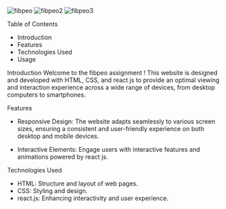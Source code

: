 

![fibpeo](https://github.com/bhaskar-bhandari/fibeo-assignment/assets/115574035/77bc28dd-26db-4e70-8d4f-6878a4e9d671)
![fibpeo2](https://github.com/bhaskar-bhandari/fibeo-assignment/assets/115574035/0a1ff082-6df7-40d4-9742-5ae06da5532b)
![fibpeo3](https://github.com/bhaskar-bhandari/fibeo-assignment/assets/115574035/70ad4802-e357-418e-aacb-ed2a704d809e)


Table of Contents
-  Introduction
-  Features
-  Technologies Used
-  Usage
 
Introduction
   Welcome to the fibpeo assignment ! This website is designed and developed with HTML, CSS, and react js to provide an optimal viewing and interaction experience across a wide range of 
   devices, from desktop computers to smartphones.

Features
- Responsive Design: The website adapts seamlessly to various screen sizes, ensuring a consistent and user-friendly experience on both desktop and mobile devices.

- Interactive Elements: Engage users with interactive features and animations powered by react js.



Technologies Used
- HTML: Structure and layout of web pages.
- CSS: Styling and design.
- react.js: Enhancing interactivity and user experience.
